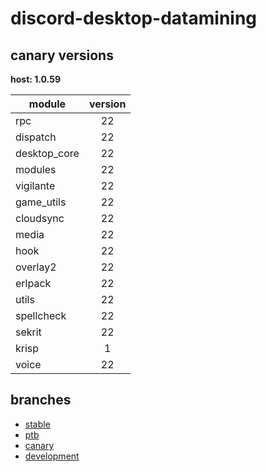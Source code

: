 # discord-desktop-datamining

## canary versions

**host: 1.0.59**

| module | version |
| ------ | :-----: |
| rpc | 22 |
| dispatch | 22 |
| desktop_core | 22 |
| modules | 22 |
| vigilante | 22 |
| game_utils | 22 |
| cloudsync | 22 |
| media | 22 |
| hook | 22 |
| overlay2 | 22 |
| erlpack | 22 |
| utils | 22 |
| spellcheck | 22 |
| sekrit | 22 |
| krisp | 1 |
| voice | 22 |

## branches

- [stable](https://github.com/OpenAsar/discord-desktop-datamining/tree/stable)
- [ptb](https://github.com/OpenAsar/discord-desktop-datamining/tree/ptb)
- [canary](https://github.com/OpenAsar/discord-desktop-datamining/tree/canary)
- [development](https://github.com/OpenAsar/discord-desktop-datamining/tree/development)